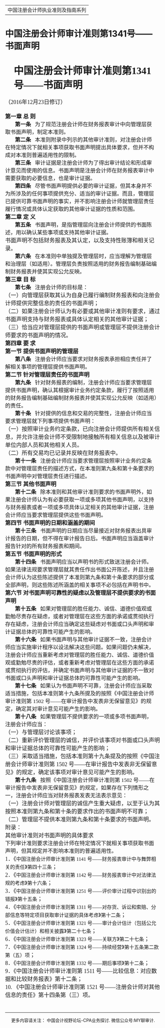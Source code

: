 ﻿<!DOCTYPE HTML PUBLIC "-//W3C//DTD HTML 4.0 Transitional//EN">
<HTML xmlns:o = "urn:schemas-microsoft-com:office:office"><HEAD><TITLE>中国注册会计师审计准则第1341号——书面声明</TITLE>
<META content="text/html; charset=gb2312" http-equiv=Content-Type>
<META name=GENERATOR content="MSHTML 11.00.10570.1001"><LINK rel=stylesheet 
href="_template.css"></HEAD>
<BODY>
<DIV id=nsbanner>
<DIV id=bannerrow1>
<TABLE class=bannerparthead>
  <TBODY>
  <TR id=hdr>
    <TD class=runninghead noWrap>中国注册会计师执业准则及指南系列</TD></TR></TBODY></TABLE></DIV>
<DIV id=titlerow>
<H1 class=dtH1>中国注册会计师审计准则第1341号——书面声明 </H1></DIV></DIV>
<DIV id=nstext><BR>
<P class=lv1 style="MARGIN: auto 7.35pt auto 21pt"><A 
name=_Toc92270219><STRONG><FONT size=6 
face=微软雅黑>中国注册会计师审计准则第1341号——书面声明</FONT></STRONG></A><o:p></o:p></P>
<P class=cnsubtitle1 style="LAYOUT-GRID-MODE: char; MARGIN: 15.75pt 0cm"><FONT 
size=4><FONT face=微软雅黑>（<SPAN lang=EN-US>2016</SPAN>年<SPAN 
lang=EN-US>12</SPAN>月<SPAN lang=EN-US>23</SPAN>日修订）<SPAN 
lang=EN-US><o:p></o:p></SPAN></FONT></FONT></P>
<P class=title1 style="LAYOUT-GRID-MODE: char; MARGIN: auto 0cm"><FONT 
size=4><STRONG><FONT face=微软雅黑><SPAN class=chaptertitle>第一章 总 则</SPAN><SPAN 
lang=EN-US><o:p></o:p></SPAN></FONT></STRONG></FONT></P>
<P class=MsoNormal 
style="LAYOUT-GRID-MODE: char; MARGIN: auto 7.35pt auto 0cm; TEXT-INDENT: 24pt"><FONT 
face=微软雅黑><SPAN class=sect2title1><SPAN style="FONT-SIZE: 13pt"><STRONG>第一条<SPAN 
lang=EN-US>&nbsp;&nbsp;&nbsp;</SPAN></STRONG></SPAN></SPAN><SPAN 
class=title2><SPAN 
style="FONT-SIZE: 13pt">为了规范注册会计师在财务报表审计中向管理层获取书面声明，制定本准则。</SPAN></SPAN><SPAN 
lang=EN-US 
style='FONT-SIZE: 13pt; FONT-FAMILY: "微软雅黑",sans-serif'><o:p></o:p></SPAN></FONT></P>
<P class=MsoNormal 
style="LAYOUT-GRID-MODE: char; MARGIN: auto 7.35pt auto 0cm; TEXT-INDENT: 24pt"><FONT 
face=微软雅黑><SPAN class=sect2title1><SPAN style="FONT-SIZE: 13pt"><STRONG>第二条<SPAN 
lang=EN-US>&nbsp;&nbsp;&nbsp;</SPAN></STRONG></SPAN></SPAN><SPAN 
class=title2><SPAN 
style="FONT-SIZE: 13pt">本准则附录中列示的其他审计准则，对注册会计师在特定情况下就相关事项获取书面声明提出具体要求，但并不构成对本准则普遍适用性的限制。</SPAN></SPAN><SPAN 
lang=EN-US 
style='FONT-SIZE: 13pt; FONT-FAMILY: "微软雅黑",sans-serif'><o:p></o:p></SPAN></FONT></P>
<P class=MsoNormal 
style="LAYOUT-GRID-MODE: char; MARGIN: auto 7.35pt auto 0cm; TEXT-INDENT: 24pt"><FONT 
face=微软雅黑><SPAN class=sect2title1><SPAN style="FONT-SIZE: 13pt"><STRONG>第三条<SPAN 
lang=EN-US>&nbsp;&nbsp;&nbsp;</SPAN></STRONG></SPAN></SPAN><SPAN 
class=title2><SPAN 
style="FONT-SIZE: 13pt">审计证据是注册会计师为了得出审计结论和形成审计意见而使用的信息。书面声明是注册会计师在财务报表审计中需要获取的必要信息，也是审计证据。</SPAN></SPAN><SPAN 
lang=EN-US 
style='FONT-SIZE: 13pt; FONT-FAMILY: "微软雅黑",sans-serif'><o:p></o:p></SPAN></FONT></P>
<P class=MsoNormal 
style="LAYOUT-GRID-MODE: char; MARGIN: auto 7.35pt auto 0cm; TEXT-INDENT: 24pt"><FONT 
face=微软雅黑><SPAN class=sect2title1><SPAN style="FONT-SIZE: 13pt"><STRONG>第四条<SPAN 
lang=EN-US>&nbsp;&nbsp;&nbsp;</SPAN></STRONG></SPAN></SPAN><SPAN 
class=title2><SPAN 
style="FONT-SIZE: 13pt">尽管书面声明提供必要的审计证据，但其本身并不为所涉及的任何事项提供充分、适当的审计证据。而且，管理层已提供可靠书面声明的事实，并不影响注册会计师就管理层责任履行情况或具体认定获取的其他审计证据的性质和范围。</SPAN></SPAN><SPAN 
lang=EN-US 
style='FONT-SIZE: 13pt; FONT-FAMILY: "微软雅黑",sans-serif'><o:p></o:p></SPAN></FONT></P>
<P class=title1 style="LAYOUT-GRID-MODE: char; MARGIN: auto 0cm"><A 
name=No12_Z2></A><FONT size=4><STRONG><FONT face=微软雅黑><SPAN 
class=chaptertitle>第二章 定 义</SPAN><SPAN 
lang=EN-US><o:p></o:p></SPAN></FONT></STRONG></FONT></P>
<P class=MsoNormal 
style="LAYOUT-GRID-MODE: char; MARGIN: auto 7.35pt auto 0cm; TEXT-INDENT: 24pt"><FONT 
face=微软雅黑><SPAN class=sect2title1><SPAN style="FONT-SIZE: 13pt"><STRONG>第五条<SPAN 
lang=EN-US>&nbsp;&nbsp;&nbsp;</SPAN></STRONG></SPAN></SPAN><SPAN 
class=title2><SPAN 
style="FONT-SIZE: 13pt">书面声明，是指管理层向注册会计师提供的书面陈述，用以确认某些事项或支持其他审计证据。</SPAN></SPAN><SPAN 
lang=EN-US 
style='FONT-SIZE: 13pt; FONT-FAMILY: "微软雅黑",sans-serif'><o:p></o:p></SPAN></FONT></P>
<P class=title1 style="LAYOUT-GRID-MODE: char; MARGIN: auto 0cm"><A 
name=No15_Z2T5K2></A><FONT size=4><FONT 
face=微软雅黑>书面声明不包括财务报表及其认定，以及支持性账簿和相关记录。<SPAN 
lang=EN-US><o:p></o:p></SPAN></FONT></FONT></P>
<P class=MsoNormal 
style="LAYOUT-GRID-MODE: char; MARGIN: auto 7.35pt auto 0cm; TEXT-INDENT: 24pt"><FONT 
face=微软雅黑><SPAN class=sect2title1><SPAN style="FONT-SIZE: 13pt"><STRONG>第六条<SPAN 
lang=EN-US>&nbsp;&nbsp;&nbsp;</SPAN></STRONG></SPAN></SPAN><SPAN 
class=title2><SPAN 
style="FONT-SIZE: 13pt">在本准则中单独提及管理层时，应当理解为管理层和治理层（如适用）。管理层负责按照适用的财务报告编制基础编制财务报表并使其实现公允反映。</SPAN></SPAN><SPAN 
lang=EN-US 
style='FONT-SIZE: 13pt; FONT-FAMILY: "微软雅黑",sans-serif'><o:p></o:p></SPAN></FONT></P>
<P class=title1 style="LAYOUT-GRID-MODE: char; MARGIN: auto 0cm"><A 
name=No18_Z3></A><FONT size=4><STRONG><FONT face=微软雅黑><SPAN 
class=chaptertitle>第三章 目 标</SPAN><SPAN 
lang=EN-US><o:p></o:p></SPAN></FONT></STRONG></FONT></P>
<P class=MsoNormal 
style="LAYOUT-GRID-MODE: char; MARGIN: auto 7.35pt auto 0cm; TEXT-INDENT: 24pt"><A 
name=No19_Z3T7></A><SPAN class=sect2title1><SPAN 
style="FONT-SIZE: 13pt"><STRONG><FONT face=微软雅黑>第七条<SPAN 
lang=EN-US>&nbsp;&nbsp;&nbsp;</SPAN></FONT></STRONG></SPAN></SPAN><A 
name=No20_Z3T7K1></A><FONT face=微软雅黑><SPAN class=title2><SPAN 
style="FONT-SIZE: 13pt">注册会计师的目标是：</SPAN></SPAN><SPAN lang=EN-US 
style='FONT-SIZE: 13pt; FONT-FAMILY: "微软雅黑",sans-serif'><o:p></o:p></SPAN></FONT></P>
<P class=title1 style="LAYOUT-GRID-MODE: char; MARGIN: auto 0cm"><A 
name=No21_T7K1X1></A><FONT size=4><FONT 
face=微软雅黑>（一）向管理层获取其认为自身已履行编制财务报表和向注册会计师提供完整信息的责任的书面声明；<SPAN 
lang=EN-US><o:p></o:p></SPAN></FONT></FONT></P>
<P class=title1 style="LAYOUT-GRID-MODE: char; MARGIN: auto 0cm"><A 
name=No22_T7K1X2></A><FONT size=4><FONT 
face=微软雅黑>（二）如果注册会计师认为有必要或其他审计准则有要求，通过书面声明支持与财务报表或具体认定相关的其他审计证据；<SPAN 
lang=EN-US><o:p></o:p></SPAN></FONT></FONT></P>
<P class=title1 style="LAYOUT-GRID-MODE: char; MARGIN: auto 0cm"><A 
name=No23_T7K1X3></A><FONT size=4><FONT 
face=微软雅黑>（三）恰当应对管理层提供的书面声明或管理层不提供注册会计师要求的书面声明的情况。<SPAN 
lang=EN-US><o:p></o:p></SPAN></FONT></FONT></P>
<P class=title1 style="LAYOUT-GRID-MODE: char; MARGIN: auto 0cm"><FONT 
size=4><STRONG><FONT face=微软雅黑><SPAN class=chaptertitle>第四章 要 求</SPAN><SPAN 
lang=EN-US><o:p></o:p></SPAN></FONT></STRONG></FONT></P>
<P class=title1 style="LAYOUT-GRID-MODE: char; MARGIN: auto 0cm"><A 
name=No25_Z4J1></A><FONT size=4><STRONG><FONT face=微软雅黑><SPAN 
class=sect1title1>第一节 提供书面声明的管理层</SPAN><SPAN 
lang=EN-US><o:p></o:p></SPAN></FONT></STRONG></FONT></P>
<P class=MsoNormal 
style="LAYOUT-GRID-MODE: char; MARGIN: auto 7.35pt auto 0cm; TEXT-INDENT: 24pt"><A 
name=No26_Z4J1T8></A><SPAN class=sect2title1><SPAN 
style="FONT-SIZE: 13pt"><STRONG><FONT face=微软雅黑>第八条<SPAN 
lang=EN-US>&nbsp;&nbsp;&nbsp;</SPAN></FONT></STRONG></SPAN></SPAN><A 
name=No27_Z4J1T8K1></A><FONT face=微软雅黑><SPAN class=title2><SPAN 
style="FONT-SIZE: 13pt">注册会计师应当要求对财务报表承担相应责任并了解相关事项的管理层提供书面声明。</SPAN></SPAN><SPAN 
lang=EN-US 
style='FONT-SIZE: 13pt; FONT-FAMILY: "微软雅黑",sans-serif'><o:p></o:p></SPAN></FONT></P>
<P class=title1 style="LAYOUT-GRID-MODE: char; MARGIN: auto 0cm"><A 
name=No28_Z4J2></A><FONT size=4><STRONG><FONT face=微软雅黑><SPAN 
class=sect1title1>第二节 针对管理层责任的书面声明</SPAN><SPAN 
lang=EN-US><o:p></o:p></SPAN></FONT></STRONG></FONT></P>
<P class=MsoNormal 
style="LAYOUT-GRID-MODE: char; MARGIN: auto 7.35pt auto 0cm; TEXT-INDENT: 24pt"><A 
name=No29_Z4J2T9></A><SPAN class=sect2title1><SPAN 
style="FONT-SIZE: 13pt"><STRONG><FONT face=微软雅黑>第九条<SPAN 
lang=EN-US>&nbsp;&nbsp;&nbsp;</SPAN></FONT></STRONG></SPAN></SPAN><A 
name=No30_Z4J2T9K1></A><FONT face=微软雅黑><SPAN class=title2><SPAN 
style="FONT-SIZE: 13pt">针对财务报表的编制，注册会计师应当要求管理层提供书面声明，确认其根据审计业务约定条款，履行了按照适用的财务报告编制基础编制财务报表并使其实现公允反映（如适用）的责任。</SPAN></SPAN><SPAN 
lang=EN-US 
style='FONT-SIZE: 13pt; FONT-FAMILY: "微软雅黑",sans-serif'><o:p></o:p></SPAN></FONT></P>
<P class=MsoNormal 
style="LAYOUT-GRID-MODE: char; MARGIN: auto 7.35pt auto 0cm; TEXT-INDENT: 24pt"><A 
name=No31_Z4J2T10></A><SPAN class=sect2title1><SPAN 
style="FONT-SIZE: 13pt"><STRONG><FONT face=微软雅黑>第十条<SPAN 
lang=EN-US>&nbsp;&nbsp;&nbsp;</SPAN></FONT></STRONG></SPAN></SPAN><A 
name=No32_Z4J2T10K1></A><FONT face=微软雅黑><SPAN class=title2><SPAN 
style="FONT-SIZE: 13pt">针对提供的信息和交易的完整性，注册会计师应当要求管理层就下列事项提供书面声明：</SPAN></SPAN><SPAN 
lang=EN-US 
style='FONT-SIZE: 13pt; FONT-FAMILY: "微软雅黑",sans-serif'><o:p></o:p></SPAN></FONT></P>
<P class=title1 style="LAYOUT-GRID-MODE: char; MARGIN: auto 0cm"><A 
name=No33_T10K1X1></A><FONT size=4><FONT 
face=微软雅黑>（一）按照审计业务约定条款，已向注册会计师提供所有相关信息，并允许注册会计师不受限制地接触所有相关信息以及被审计单位内部人员和其他相关人员。<SPAN 
lang=EN-US><o:p></o:p></SPAN></FONT></FONT></P>
<P class=title1 style="LAYOUT-GRID-MODE: char; MARGIN: auto 0cm"><A 
name=No34_T10K1X2></A><FONT size=4><FONT face=微软雅黑>（二）所有交易均已记录并反映在财务报表中。<SPAN 
lang=EN-US><o:p></o:p></SPAN></FONT></FONT></P>
<P class=MsoNormal 
style="LAYOUT-GRID-MODE: char; MARGIN: auto 7.35pt auto 0cm; TEXT-INDENT: 24pt"><A 
name=No35_Z4J2T11></A><SPAN class=sect2title1><SPAN 
style="FONT-SIZE: 13pt"><STRONG><FONT face=微软雅黑>第十一条<SPAN 
lang=EN-US>&nbsp;&nbsp;&nbsp;</SPAN></FONT></STRONG></SPAN></SPAN><A 
name=No36_Z4J2T11K1></A><FONT face=微软雅黑><SPAN class=title2><SPAN 
style="FONT-SIZE: 13pt">注册会计师应当要求管理层按照审计业务约定条款中对管理层责任的描述方式，在本准则第九条和第十条要求的书面声明中对管理层责任进行描述。</SPAN></SPAN><SPAN 
lang=EN-US 
style='FONT-SIZE: 13pt; FONT-FAMILY: "微软雅黑",sans-serif'><o:p></o:p></SPAN></FONT></P>
<P class=title1 style="LAYOUT-GRID-MODE: char; MARGIN: auto 0cm"><A 
name=No37_Z4J3></A><FONT size=4><STRONG><FONT face=微软雅黑><SPAN 
class=sect1title1>第三节 其他书面声明</SPAN><SPAN 
lang=EN-US><o:p></o:p></SPAN></FONT></STRONG></FONT></P>
<P class=MsoNormal 
style="LAYOUT-GRID-MODE: char; MARGIN: auto 7.35pt auto 0cm; TEXT-INDENT: 24pt"><A 
name=No38_Z4J3T12></A><SPAN class=sect2title1><SPAN 
style="FONT-SIZE: 13pt"><STRONG><FONT face=微软雅黑>第十二条<SPAN 
lang=EN-US>&nbsp;&nbsp;&nbsp;</SPAN></FONT></STRONG></SPAN></SPAN><A 
name=No39_Z4J3T12K1></A><FONT face=微软雅黑><SPAN class=title2><SPAN 
style="FONT-SIZE: 13pt">除本准则和其他审计准则要求的书面声明外，如果注册会计师认为有必要获取一项或多项其他书面声明，以支持与财务报表或者一项或多项具体认定相关的其他审计证据，注册会计师应当要求管理层提供这些书面声明。</SPAN></SPAN><SPAN 
lang=EN-US 
style='FONT-SIZE: 13pt; FONT-FAMILY: "微软雅黑",sans-serif'><o:p></o:p></SPAN></FONT></P>
<P class=title1 style="LAYOUT-GRID-MODE: char; MARGIN: auto 0cm"><A 
name=_Hlk87862778></A><A name=No40_Z4J4></A><SPAN 
style="mso-bookmark: _Hlk87862778"><FONT size=4><STRONG><FONT face=微软雅黑><SPAN 
class=sect1title1>第四节 书面声明的日期和涵盖的期间</SPAN><SPAN 
lang=EN-US><o:p></o:p></SPAN></FONT></STRONG></FONT></SPAN></P>
<P class=MsoNormal 
style="LAYOUT-GRID-MODE: char; MARGIN: auto 7.35pt auto 0cm; TEXT-INDENT: 24pt"><SPAN 
style="mso-bookmark: _Hlk87862778"><A name=No41_Z4J4T13></A><SPAN 
class=sect2title1><SPAN style="FONT-SIZE: 13pt"><STRONG><FONT 
face=微软雅黑>第十三条<SPAN 
lang=EN-US>&nbsp;&nbsp;&nbsp;</SPAN></FONT></STRONG></SPAN></SPAN></SPAN><A 
name=No42_Z4J4T13K1></A><FONT face=微软雅黑><SPAN 
style="mso-bookmark: _Hlk87862778"><SPAN class=title2><SPAN 
style="FONT-SIZE: 13pt">书面声明的日期应当尽量接近对财务报表出具审计报告的日期，但不得在审计报告日后。书面声明应当涵盖审计报告针对的所有财务报表和期间。</SPAN></SPAN></SPAN><SPAN 
style="mso-bookmark: _Hlk87862778"><SPAN lang=EN-US 
style='FONT-SIZE: 13pt; FONT-FAMILY: "微软雅黑",sans-serif'><o:p></o:p></SPAN></SPAN></FONT></P><SPAN 
style="mso-bookmark: _Hlk87862778"></SPAN>
<P class=title1 style="LAYOUT-GRID-MODE: char; MARGIN: auto 0cm"><A 
name=No43_Z4J5></A><FONT size=4><STRONG><FONT face=微软雅黑><SPAN 
class=sect1title1>第五节 书面声明的形式</SPAN><SPAN 
lang=EN-US><o:p></o:p></SPAN></FONT></STRONG></FONT></P>
<P class=MsoNormal 
style="LAYOUT-GRID-MODE: char; MARGIN: auto 7.35pt auto 0cm; TEXT-INDENT: 24pt"><A 
name=No44_Z4J5T14></A><SPAN class=sect2title1><SPAN 
style="FONT-SIZE: 13pt"><STRONG><FONT face=微软雅黑>第十四条<SPAN 
lang=EN-US>&nbsp;&nbsp;&nbsp;</SPAN></FONT></STRONG></SPAN></SPAN><A 
name=No45_Z4J5T14K1></A><FONT face=微软雅黑><SPAN class=title2><SPAN 
style="FONT-SIZE: 13pt">书面声明应当以声明书的形式致送注册会计师。如果法律法规要求管理层就其责任作出书面公开陈述，并且注册会计师认为这些陈述提供了本准则第九条和第十条要求的部分或全部声明，则这些陈述所涵盖的相关事项不必包括在声明书中。</SPAN></SPAN><SPAN 
lang=EN-US 
style='FONT-SIZE: 13pt; FONT-FAMILY: "微软雅黑",sans-serif'><o:p></o:p></SPAN></FONT></P>
<P class=title1 style="LAYOUT-GRID-MODE: char; MARGIN: auto 0cm"><A 
name=No46_Z4J6></A><FONT size=4><STRONG><FONT face=微软雅黑><SPAN 
class=sect1title1>第六节 对书面声明可靠性的疑虑以及管理层不提供要求的书面声明</SPAN><SPAN 
lang=EN-US><o:p></o:p></SPAN></FONT></STRONG></FONT></P>
<P class=MsoNormal 
style="LAYOUT-GRID-MODE: char; MARGIN: auto 7.35pt auto 0cm; TEXT-INDENT: 24pt"><A 
name=No47_Z4J6T15></A><SPAN class=sect2title1><SPAN 
style="FONT-SIZE: 13pt"><STRONG><FONT face=微软雅黑>第十五条<SPAN 
lang=EN-US>&nbsp;&nbsp;&nbsp;</SPAN></FONT></STRONG></SPAN></SPAN><A 
name=No48_Z4J6T15K1></A><FONT face=微软雅黑><SPAN class=title2><SPAN 
style="FONT-SIZE: 13pt">如果对管理层的胜任能力、诚信、道德价值观或勤勉尽责存在疑虑，或者对管理层在这些方面的承诺或贯彻执行存在疑虑，注册会计师应当确定这些疑虑对书面或口头声明和审计证据总体的可靠性可能产生的影响。</SPAN></SPAN><SPAN 
lang=EN-US 
style='FONT-SIZE: 13pt; FONT-FAMILY: "微软雅黑",sans-serif'><o:p></o:p></SPAN></FONT></P>
<P class=MsoNormal 
style="LAYOUT-GRID-MODE: char; MARGIN: auto 7.35pt auto 0cm; TEXT-INDENT: 24pt"><A 
name=No49_Z4J6T16></A><SPAN class=sect2title1><SPAN 
style="FONT-SIZE: 13pt"><STRONG><FONT face=微软雅黑>第十六条<SPAN 
lang=EN-US>&nbsp;&nbsp;&nbsp;</SPAN></FONT></STRONG></SPAN></SPAN><A 
name=No50_Z4J6T16K1></A><FONT face=微软雅黑><SPAN class=title2><SPAN 
style="FONT-SIZE: 13pt">如果书面声明与其他审计证据不一致，注册会计师应当实施审计程序以设法解决这些问题。如果问题仍未解决，注册会计师应当重新考虑对管理层的胜任能力、诚信、道德价值观或勤勉尽责的评估，或者重新考虑对管理层在这些方面的承诺或贯彻执行的评估，并确定书面声明与其他审计证据的不一致对书面或口头声明和审计证据总体的可靠性可能产生的影响。</SPAN></SPAN><SPAN 
lang=EN-US 
style='FONT-SIZE: 13pt; FONT-FAMILY: "微软雅黑",sans-serif'><o:p></o:p></SPAN></FONT></P>
<P class=MsoNormal 
style="LAYOUT-GRID-MODE: char; MARGIN: auto 7.35pt auto 0cm; TEXT-INDENT: 24pt"><A 
name=No51_Z4J6T17></A><SPAN class=sect2title1><SPAN 
style="FONT-SIZE: 13pt"><STRONG><FONT face=微软雅黑>第十七条<SPAN 
lang=EN-US>&nbsp;&nbsp;&nbsp;</SPAN></FONT></STRONG></SPAN></SPAN><A 
name=No52_Z4J6T17K1></A><FONT face=微软雅黑><SPAN class=title2><SPAN 
style="FONT-SIZE: 13pt">如果认为书面声明不可靠，注册会计师应当采取适当措施，包括本准则第十九条所提及的按照《中国注册会计师审计准则第<SPAN 
lang=EN-US> 1502 </SPAN>号<SPAN 
lang=EN-US>——</SPAN>在审计报告中发表非无保留意见》的规定，确定其对审计意见可能产生的影响。</SPAN></SPAN><SPAN 
lang=EN-US 
style='FONT-SIZE: 13pt; FONT-FAMILY: "微软雅黑",sans-serif'><o:p></o:p></SPAN></FONT></P>
<P class=MsoNormal 
style="LAYOUT-GRID-MODE: char; MARGIN: auto 7.35pt auto 0cm; TEXT-INDENT: 24pt"><A 
name=No53_Z4J6T18></A><SPAN class=sect2title1><SPAN 
style="FONT-SIZE: 13pt"><STRONG><FONT face=微软雅黑>第十八条<SPAN 
lang=EN-US>&nbsp;&nbsp;&nbsp;</SPAN></FONT></STRONG></SPAN></SPAN><A 
name=No54_Z4J6T18K1></A><FONT face=微软雅黑><SPAN class=title2><SPAN 
style="FONT-SIZE: 13pt">如果管理层不提供要求的一项或多项书面声明，注册会计师应当：</SPAN></SPAN><SPAN 
lang=EN-US 
style='FONT-SIZE: 13pt; FONT-FAMILY: "微软雅黑",sans-serif'><o:p></o:p></SPAN></FONT></P>
<P class=title1 style="LAYOUT-GRID-MODE: char; MARGIN: auto 0cm"><A 
name=No55_T18K1X1></A><FONT size=4><FONT face=微软雅黑>（一）与管理层讨论该事项；<SPAN 
lang=EN-US><o:p></o:p></SPAN></FONT></FONT></P>
<P class=title1 style="LAYOUT-GRID-MODE: char; MARGIN: auto 0cm"><A 
name=No56_T18K1X2></A><FONT size=4><FONT 
face=微软雅黑>（二）重新评价管理层的诚信，并评价该事项对书面或口头声明和审计证据总体的可靠性可能产生的影响；<SPAN 
lang=EN-US><o:p></o:p></SPAN></FONT></FONT></P>
<P class=title1 style="LAYOUT-GRID-MODE: char; MARGIN: auto 0cm"><A 
name=No57_T18K1X3></A><FONT size=4><FONT 
face=微软雅黑>（三）采取适当措施，包括本准则第十九条提及的按照《中国注册会计师审计准则第<SPAN lang=EN-US> 1502 
</SPAN>号——在审计报告中发表非无保留意见》的规定，确定该事项对审计意见可能产生的影响。<SPAN 
lang=EN-US><o:p></o:p></SPAN></FONT></FONT></P>
<P class=MsoNormal 
style="LAYOUT-GRID-MODE: char; MARGIN: auto 7.35pt auto 0cm; TEXT-INDENT: 24pt"><A 
name=No58_Z4J6T19></A><SPAN class=sect2title1><SPAN 
style="FONT-SIZE: 13pt"><STRONG><FONT face=微软雅黑>第十九条<SPAN 
lang=EN-US>&nbsp;&nbsp;&nbsp;</SPAN></FONT></STRONG></SPAN></SPAN><A 
name=No59_Z4J6T19K1></A><FONT face=微软雅黑><SPAN class=title2><SPAN 
style="FONT-SIZE: 13pt">按照《中国注册会计师审计准则第<SPAN lang=EN-US> 1502 </SPAN>号<SPAN 
lang=EN-US>——</SPAN>在审计报告中发表非无保留意见》的规定，如果存在下列情形之一，注册会计师应当对财务报表发表无法表示意见：</SPAN></SPAN><SPAN 
lang=EN-US 
style='FONT-SIZE: 13pt; FONT-FAMILY: "微软雅黑",sans-serif'><o:p></o:p></SPAN></FONT></P>
<P class=title1 style="LAYOUT-GRID-MODE: char; MARGIN: auto 0cm"><A 
name=No60_T19K1X1></A><FONT size=4><FONT 
face=微软雅黑>（一）注册会计师对管理层的诚信产生重大疑虑，以至于认为其按照本准则第九条和第十条的要求作出的书面声明不可靠；<SPAN 
lang=EN-US><o:p></o:p></SPAN></FONT></FONT></P>
<P class=title1 style="LAYOUT-GRID-MODE: char; MARGIN: auto 0cm"><A 
name=No61_T19K1X2></A><FONT size=4><FONT 
face=微软雅黑>（二）管理层不提供本准则第九条和第十条要求的书面声明。<SPAN 
lang=EN-US><o:p></o:p></SPAN></FONT></FONT></P>
<P class=doc-a1 style="LAYOUT-GRID-MODE: char; MARGIN: auto 0cm"><A 
name=No62_F1></A><FONT size=4><FONT face=微软雅黑>附录：<SPAN 
lang=EN-US><o:p></o:p></SPAN></FONT></FONT></P>
<P class=doc-a1 style="LAYOUT-GRID-MODE: char; MARGIN: auto 0cm"><A 
name=No63></A><FONT size=4><FONT face=微软雅黑>其他审计准则对书面声明的具体要求<SPAN 
lang=EN-US><o:p></o:p></SPAN></FONT></FONT></P>
<P class=MsoNormal 
style="LAYOUT-GRID-MODE: char; MARGIN: auto 7.35pt auto 0cm"><SPAN 
style='FONT-SIZE: 13pt; FONT-FAMILY: "微软雅黑",sans-serif'>下列审计准则要求注册会计师在特定情况下就相关事项获取书面声明，但其规定并不影响本准则的普遍适用性。<SPAN 
lang=EN-US><o:p></o:p></SPAN></SPAN></P>
<P class=doc-a1 style="LAYOUT-GRID-MODE: char; MARGIN: auto 0cm"><A 
name=No64_D1></A><FONT face=微软雅黑><FONT size=4><SPAN 
lang=EN-US>1</SPAN>．《</FONT><SPAN style="FONT-SIZE: 12pt">中国注册会计师审计准则第<SPAN 
lang=EN-US> 1141 </SPAN>号——财务报表审计中与舞弊相关的责任</SPAN><FONT size=4>》</FONT><SPAN 
style="FONT-SIZE: 12pt">第四十三条</SPAN><FONT size=4>；<SPAN 
lang=EN-US><o:p></o:p></SPAN></FONT></FONT></P>
<P class=doc-a1 style="LAYOUT-GRID-MODE: char; MARGIN: auto 0cm"><A 
name=No65_D2></A><FONT face=微软雅黑><FONT size=4><SPAN 
lang=EN-US>2</SPAN>．《</FONT><SPAN style="FONT-SIZE: 12pt">中国注册会计师审计准则第<SPAN 
lang=EN-US> 1142 </SPAN>号——财务报表审计中对法律法规的考虑</SPAN><FONT size=4>》</FONT><SPAN 
style="FONT-SIZE: 12pt">第十六条</SPAN><FONT size=4>；<SPAN 
lang=EN-US><o:p></o:p></SPAN></FONT></FONT></P>
<P class=doc-a1 style="LAYOUT-GRID-MODE: char; MARGIN: auto 0cm"><A 
name=No66_D3></A><FONT face=微软雅黑><FONT size=4><SPAN 
lang=EN-US>3</SPAN>．《</FONT><SPAN style="FONT-SIZE: 12pt">中国注册会计师审计准则第<SPAN 
lang=EN-US> 1251 </SPAN>号——评价审计过程中识别出的错报</SPAN><FONT size=4>》</FONT><SPAN 
style="FONT-SIZE: 12pt">第十五条</SPAN><FONT size=4>；<SPAN 
lang=EN-US><o:p></o:p></SPAN></FONT></FONT></P>
<P class=doc-a1 style="LAYOUT-GRID-MODE: char; MARGIN: auto 0cm"><A 
name=No67_D4></A><FONT face=微软雅黑><FONT size=4><SPAN 
lang=EN-US>4</SPAN>．《</FONT><SPAN style="FONT-SIZE: 12pt">中国注册会计师审计准则第<SPAN 
lang=EN-US> 1311 </SPAN>号——对存货、诉讼和索赔、分部信息等特定项目获取审计证据的具体考虑</SPAN><FONT 
size=4>》</FONT><SPAN style="FONT-SIZE: 12pt">第十二条</SPAN><FONT size=4>；<SPAN 
lang=EN-US><o:p></o:p></SPAN></FONT></FONT></P>
<P class=doc-a1 style="LAYOUT-GRID-MODE: char; MARGIN: auto 0cm"><A 
name=No68_D5></A><FONT face=微软雅黑><FONT size=4><SPAN 
lang=EN-US>5</SPAN>．《</FONT><SPAN style="FONT-SIZE: 12pt">中国注册会计师审计准则第 <SPAN 
lang=EN-US>1321 </SPAN>号——审计会计估计（包括公允价值会计估计）和相关披露</SPAN><FONT 
size=4>》</FONT><SPAN style="FONT-SIZE: 12pt">第二十七条</SPAN><FONT size=4>；<SPAN 
lang=EN-US><o:p></o:p></SPAN></FONT></FONT></P>
<P class=doc-a1 style="LAYOUT-GRID-MODE: char; MARGIN: auto 0cm"><A 
name=No69_D6></A><FONT face=微软雅黑><FONT size=4><SPAN 
lang=EN-US>6</SPAN>．《</FONT><SPAN style="FONT-SIZE: 12pt">中国注册会计师审计准则第<SPAN 
lang=EN-US> 1323 </SPAN>号——关联方</SPAN><FONT size=4>》</FONT><SPAN 
style="FONT-SIZE: 12pt">第二十七条</SPAN><FONT size=4>；<SPAN 
lang=EN-US><o:p></o:p></SPAN></FONT></FONT></P>
<P class=doc-a1 style="LAYOUT-GRID-MODE: char; MARGIN: auto 0cm"><A 
name=No70_D7></A><FONT face=微软雅黑><FONT size=4><SPAN 
lang=EN-US>7</SPAN>．《</FONT><SPAN style="FONT-SIZE: 12pt">中国注册会计师审计准则第<SPAN 
lang=EN-US> 1324 </SPAN>号——持续经营</SPAN><FONT size=4>》</FONT><SPAN 
style="FONT-SIZE: 12pt">第十五条第二款第（五）项</SPAN><FONT size=4>；<SPAN 
lang=EN-US><o:p></o:p></SPAN></FONT></FONT></P>
<P class=doc-a1 style="LAYOUT-GRID-MODE: char; MARGIN: auto 0cm"><A 
name=No71_D8></A><FONT face=微软雅黑><FONT size=4><SPAN 
lang=EN-US>8</SPAN>．《</FONT><SPAN style="FONT-SIZE: 12pt">中国注册会计师审计准则第<SPAN 
lang=EN-US> 1332 </SPAN>号——期后事项</SPAN><FONT size=4>》</FONT><SPAN 
style="FONT-SIZE: 12pt">第十二条</SPAN><FONT size=4>；<SPAN 
lang=EN-US><o:p></o:p></SPAN></FONT></FONT></P>
<P class=doc-a1 style="LAYOUT-GRID-MODE: char; MARGIN: auto 0cm"><A 
name=No72_D9></A><FONT size=4><FONT face=微软雅黑><SPAN 
lang=EN-US>9</SPAN>．《中国注册会计师审计准则第<SPAN lang=EN-US> 1511 
</SPAN>号——比较信息：对应数据和比较财务报表》第十二条；</FONT></FONT></P>
<P class=doc-a1 style="LAYOUT-GRID-MODE: char; MARGIN: auto 0cm"><FONT 
size=4><FONT face=微软雅黑>10. 《中国注册会计师审计准则第 1521 号——注册会计师对其他信息的责任》第十四条第（三）项。 <SPAN 
lang=EN-US><o:p></o:p></SPAN></FONT></FONT></P>
<P>&nbsp;</P></DIV>
<DIV id=nstext>
<HR>
</DIV>
<DIV class=footer>
<P>&nbsp;&nbsp;&nbsp;&nbsp;&nbsp;更多内容请关注： 中国会计视野论坛-CPA业务探讨. 
微信公众号:MY聊审计.</P></DIV></BODY></HTML>
